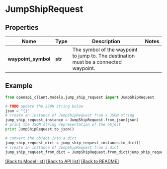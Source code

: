 # JumpShipRequest


## Properties
Name | Type | Description | Notes
------------ | ------------- | ------------- | -------------
**waypoint_symbol** | **str** | The symbol of the waypoint to jump to. The destination must be a connected waypoint. | 

## Example

```python
from openapi_client.models.jump_ship_request import JumpShipRequest

# TODO update the JSON string below
json = "{}"
# create an instance of JumpShipRequest from a JSON string
jump_ship_request_instance = JumpShipRequest.from_json(json)
# print the JSON string representation of the object
print JumpShipRequest.to_json()

# convert the object into a dict
jump_ship_request_dict = jump_ship_request_instance.to_dict()
# create an instance of JumpShipRequest from a dict
jump_ship_request_from_dict = JumpShipRequest.from_dict(jump_ship_request_dict)
```
[[Back to Model list]](../README.md#documentation-for-models) [[Back to API list]](../README.md#documentation-for-api-endpoints) [[Back to README]](../README.md)


